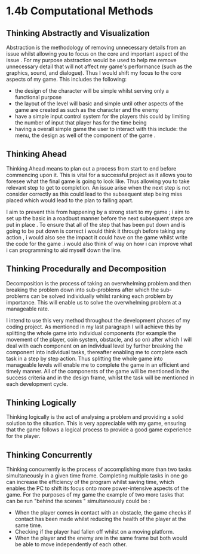 # 1.4b Computational Methods

## Thinking Abstractly and Visualization

Abstraction is the methodology of removing unnecessary details from an issue whilst allowing you to focus on the core and important aspect of the issue . For my purpose abstraction would be used to help me remove unnecessary detail that will not affect my game's performance (such as the graphics, sound, and dialogue). Thus I would shift my focus to the core aspects of my game. This includes the following:

* the design of the character will be simple whilst serving only a functional purpose&#x20;
* the layout of the level will basic and simple until other aspects of the game are created as such as the character and the enemy
* have a simple input control system for the players this could by limiting the number of input that player has for the time being
* having a overall simple game the user to interact with this include: the menu, the design as well of the component of the game .



## Thinking Ahead

Thinking Ahead means to plan out a process from start to end before commencing upon it. This is vital for a successful project as it allows you to foresee what the final game is going to look like. Thus allowing you to take relevant step to get to completion.  An issue arise when the next step is not consider correctly as this could lead to the subsequent step being miss placed which would lead to  the plan to falling apart.

I aim to prevent this from happening by a strong start to my game ; i aim to set up the basic in a roadbust manner before the next subsequent steps are put in place . To ensure that all of the step that  has been put down and is going to be put down is correct i would think it through before taking any action , i would also see the impact it could have on the game whilst write the code for the game .i would also think of way on how i can improve what i can programming to aid myself down the line.&#x20;





## Thinking Procedurally and Decomposition

Decomposition is the process of taking an overwhelming problem and then breaking the problem down into sub-problems after which the sub-problems can be solved individually whilst ranking each problem by importance. This will enable us to solve the overwhelming problem at a manageable rate.

I intend to use this very method throughout the development phases of my coding project. As mentioned in my last paragraph I will achieve this by splitting the whole game into individual components (for example the movement of the player, coin system, obstacle, and so on) after which I will deal with each component on an individual level by further breaking the component into individual tasks, thereafter enabling me to complete each task in a step by step action. Thus splitting the whole game into manageable levels will enable me to complete the game in an efficient and timely manner. All of the components of the game will be mentioned in the success criteria and in the design frame, whilst the task will be mentioned in each development cycle.



## Thinking Logically

Thinking logically is the act of analysing a problem and providing a solid solution to the situation. This is very appreciable with my game, ensuring that the game follows a logical process to provide a good game experience for the player.&#x20;

## Thinking Concurrently

Thinking concurrently is the process of accomplishing more than two tasks simultaneously in a given time frame. Completing multiple tasks in one go can increase the efficiency of the program whilst saving time, which enables the PC to shift its focus onto more power-intensive aspects of the game. For the purposes of my game the example of two more tasks that can be run "behind the scenes "  simultaneously could be :

* When the player comes in contact with an obstacle, the game checks if contact has been made whilst reducing the health of the player at the same time.
* Checking if the player had fallen off whilst on a moving platform.&#x20;
* When the player and the enemy are in the same frame but both would be able to move independently of each other.

&#x20; &#x20;

